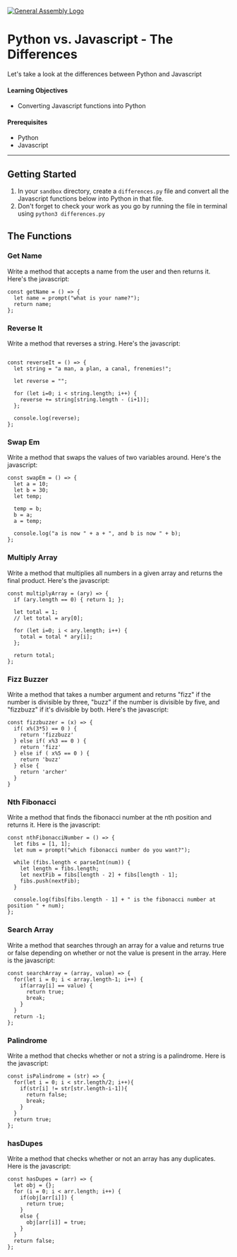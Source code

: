 [![General Assembly Logo](https://camo.githubusercontent.com/1a91b05b8f4d44b5bbfb83abac2b0996d8e26c92/687474703a2f2f692e696d6775722e636f6d2f6b6538555354712e706e67)](https://generalassemb.ly)

# Python vs. Javascript - The Differences

Let's take a look at the differences between Python and Javascript

#### Learning Objectives

- Converting Javascript functions into Python

#### Prerequisites

- Python
- Javascript

---

## Getting Started

1. In your `sandbox` directory, create a `differences.py` file and convert all the Javascript functions below into Python in that file.
1. Don't forget to check your work as you go by running the file in terminal using `python3 differences.py`

## The Functions 

### Get Name 

Write a method that accepts a name from the user and then returns it. Here's the javascript: 

```
const getName = () => {
  let name = prompt("what is your name?");
  return name;
};
```

### Reverse It 

Write a method that reverses a string. Here's the javascript:

```

const reverseIt = () => {
  let string = "a man, a plan, a canal, frenemies!";

  let reverse = "";

  for (let i=0; i < string.length; i++) {
    reverse += string[string.length - (i+1)];
  };

  console.log(reverse);
};
```

### Swap Em 

Write a method that swaps the values of two variables around. Here's the javascript:

```
const swapEm = () => {
  let a = 10;
  let b = 30;
  let temp;

  temp = b;
  b = a;
  a = temp;

  console.log("a is now " + a + ", and b is now " + b);
};
```

### Multiply Array 

Write a method that multiplies all numbers in a given array and returns the final product. Here's the javascript:

```
const multiplyArray = (ary) => {
  if (ary.length == 0) { return 1; };

  let total = 1;
  // let total = ary[0];

  for (let i=0; i < ary.length; i++) {
    total = total * ary[i];
  };

  return total;
};
```

### Fizz Buzzer 

Write a method that takes a number argument and returns "fizz" if the number is divisible by three, "buzz" if the number is divisible by five, and "fizzbuzz" if it's divisible by both. Here's the javascript:

```
const fizzbuzzer = (x) => {
  if( x%(3*5) == 0 ) {
    return 'fizzbuzz'
  } else if( x%3 == 0 ) {
    return 'fizz'
  } else if ( x%5 == 0 ) {
    return 'buzz'
  } else {
    return 'archer'
  }
}
```

### Nth Fibonacci 

Write a method that finds the fibonacci number at the nth position and returns it. Here is the javascript:

```
const nthFibonacciNumber = () => {
  let fibs = [1, 1];
  let num = prompt("which fibonacci number do you want?");

  while (fibs.length < parseInt(num)) {
    let length = fibs.length;
    let nextFib = fibs[length - 2] + fibs[length - 1];
    fibs.push(nextFib);
  }

  console.log(fibs[fibs.length - 1] + " is the fibonacci number at position " + num);
};
```

### Search Array 

Write a method that searches through an array for a value and returns true or false depending on whether or not the value is present in the array. Here is the javascript:

```
const searchArray = (array, value) => {
  for(let i = 0; i < array.length-1; i++) {
    if(array[i] == value) {
      return true;
      break;
    }
  }
  return -1;
};

```

### Palindrome 

Write a method that checks whether or not a string is a palindrome. Here is the javascript:

```
const isPalindrome = (str) => {
  for(let i = 0; i < str.length/2; i++){
    if(str[i] != str[str.length-i-1]){
      return false;
      break;
    }
  }
  return true;
};
```

### hasDupes

Write a method that checks whether or not an array has any duplicates. Here is the javascript:

```
const hasDupes = (arr) => {
  let obj = {};
  for (i = 0; i < arr.length; i++) {
    if(obj[arr[i]]) {
      return true;
    }
    else {
      obj[arr[i]] = true;
    }
  }
  return false;
};
```
